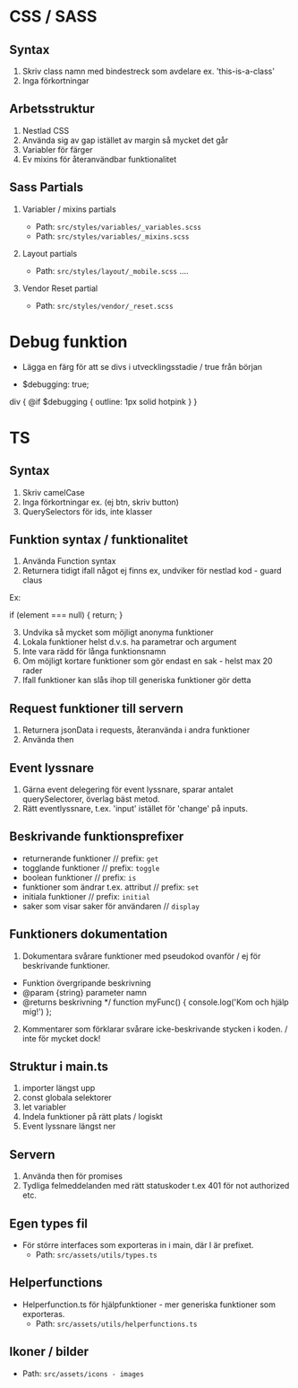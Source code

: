 # CSS / SASS

## Syntax

1. Skriv class namn med bindestreck som avdelare ex. 'this-is-a-class'
2. Inga förkortningar

## Arbetsstruktur

1. Nestlad CSS
2. Använda sig av gap istället av margin så mycket det går
3. Variabler för färger
4. Ev mixins för återanvändbar funktionalitet

## Sass Partials

1. Variabler / mixins partials

   - Path: `src/styles/variables/_variables.scss`
   - Path: `src/styles/variables/_mixins.scss`

2. Layout partials

   - Path: `src/styles/layout/_mobile.scss`
     ....

3. Vendor Reset partial

   - Path: `src/styles/vendor/_reset.scss`

# Debug funktion

- Lägga en färg för att se divs i utvecklingsstadie / true från början

- $debugging: true;

div {
@if $debugging {
outline: 1px solid hotpink
}
}

# TS

## Syntax

1. Skriv camelCase
2. Inga förkortningar ex. (ej btn, skriv button)
3. QuerySelectors för ids, inte klasser

## Funktion syntax / funktionalitet

1. Använda Function syntax
2. Returnera tidigt ifall något ej finns ex, undviker för nestlad kod - guard claus

Ex:

if (element === null) {
return;
}

3. Undvika så mycket som möjligt anonyma funktioner
4. Lokala funktioner helst d.v.s. ha parametrar och argument
5. Inte vara rädd för långa funktionsnamn
6. Om möjligt kortare funktioner som gör endast en sak - helst max 20 rader
7. Ifall funktioner kan slås ihop till generiska funktioner gör detta

## Request funktioner till servern

1. Returnera jsonData i requests, återanvända i andra funktioner
2. Använda then

## Event lyssnare

1. Gärna event delegering för event lyssnare, sparar antalet querySelectorer, överlag bäst metod.
2. Rätt eventlyssnare, t.ex. 'input' istället för 'change' på inputs.

## Beskrivande funktionsprefixer

- returnerande funktioner // prefix: `get`
- togglande funktioner // prefix: `toggle`
- boolean funktioner // prefix: `is`
- funktioner som ändrar t.ex. attribut // prefix: `set`
- initiala funktioner // prefix: `initial`
- saker som visar saker för användaren // `display`

## Funktioners dokumentation

1. Dokumentara svårare funktioner med pseudokod ovanför / ej för beskrivande funktioner.

- Funktion övergripande beskrivning
- @param {string} parameter namn
- @returns beskrivning
  \*/
  function myFunc() {
  console.log('Kom och hjälp mig!')
  };

2. Kommentarer som förklarar svårare icke-beskrivande stycken i koden. / inte för mycket dock!

## Struktur i main.ts

1. importer längst upp
2. const globala selektorer
3. let variabler
4. Indela funktioner på rätt plats / logiskt
5. Event lyssnare längst ner

## Servern

1. Använda then för promises
2. Tydliga felmeddelanden med rätt statuskoder t.ex 401 för not authorized etc.

## Egen types fil

- För större interfaces som exporteras in i main, där I är prefixet.
  - Path: `src/assets/utils/types.ts`

## Helperfunctions

- Helperfunction.ts för hjälpfunktioner - mer generiska funktioner som exporteras.
  - Path: `src/assets/utils/helperfunctions.ts`

## Ikoner / bilder

- Path: `src/assets/icons - images`
